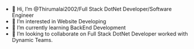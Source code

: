 - 👋 Hi, I’m @Thirumalai2002/Full Stack DotNet Developer/Software Engineer
- 👀 I’m interested in Website Developing
- 🌱 I’m currently learning BackEnd Development
- 💞️ I’m looking to collaborate on Full Stack DotNet Developer worked with Dynamic Teams.
